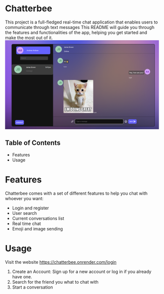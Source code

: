 # Chatterbee
This project is a full-fledged real-time chat application that enables users to communicate through text messages
This README will guide you through the features and functionalities of the app, helping you get started and make the most out of it.
![Chatterbee image](./frontend/src/assets/chatappSS1.png)
## Table of Contents
- Features
- Usage


# Features
Chatterbee comes with a set of different features to help you chat with whoever you want:

- Login and register
- User search
- Current conversations list
- Real time chat
- Emoji and image sending

# Usage
Visit the website https://chatterbee.onrender.com/login

1. Create an Account: Sign up for a new account or log in if you already have one.
2. Search for the friend you what to chat with
3. Start a conversation


